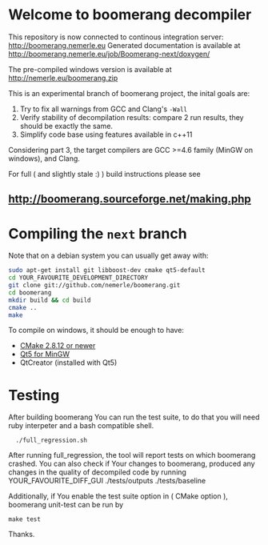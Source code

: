 Welcome to boomerang decompiler
===============================

This repository is now connected to continous integration server:
<http://boomerang.nemerle.eu>
Generated documentation is available at <http://boomerang.nemerle.eu/job/Boomerang-next/doxygen/>

The pre-compiled windows version is available at <http://nemerle.eu/boomerang.zip>

This is an experimental branch of boomerang project, the inital goals are:

1. Try to fix all warnings from GCC and Clang's `-Wall`
2. Verify stability of decompilation results: compare 2 run results, they should be exactly the same.
3. Simplify code base using features available in c++11

Considering part 3, the target compilers are GCC \>=4.6 family (MinGW on windows), and Clang.

For full ( and slightly stale :) ) build instructions please see

<http://boomerang.sourceforge.net/making.php>
----------------------------------------------

Compiling the `next` branch
===========================

Note that on a debian system you can usually get away with:

```bash
sudo apt-get install git libboost-dev cmake qt5-default
cd YOUR_FAVOURITE_DEVELOPMENT_DIRECTORY
git clone git://github.com/nemerle/boomerang.git
cd boomerang
mkdir build && cd build
cmake ..
make
```

To compile on windows, it should be enough to have:

-   [CMake 2.8.12 or newer](http://www.CMake.org/CMake/resources/software.html)
-   [Qt5 for MinGW](http://qt-project.org/wiki/MinGW-64-bit)
-   QtCreator (installed with Qt5)

Testing
=======

After building boomerang You can run the test suite, to do that you will need ruby interpeter and a bash compatible shell.

      ./full_regression.sh

After running full\_regression, the tool will report tests on which boomerang crashed.
You can also check if Your changes to boomerang, produced any changes in the quality of decompiled code by running
 YOUR\_FAVOURITE\_DIFF\_GUI ./tests/outputs ./tests/baseline

Additionally, if You enable the test suite option in ( CMake option ), boomerang unit-test can be run by

    make test

Thanks.
